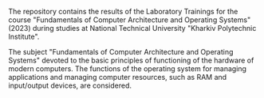 The repository contains the results of the Laboratory Trainings for the course "Fundamentals of Computer Architecture and Operating Systems" (2023) during studies at National Technical University "Kharkiv Polytechnic Institute".

The subject "Fundamentals of Computer Architecture and Operating Systems" devoted to the basic principles of functioning of the hardware of modern computers. The functions of the operating system for managing applications and managing computer resources, such as RAM and input/output devices, are considered.
